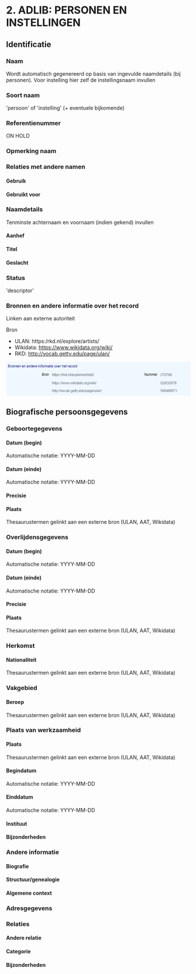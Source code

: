 # 2. ADLIB: PERSONEN EN INSTELLINGEN

## Identificatie

### Naam

Wordt automatisch gegenereerd op basis van ingevulde naamdetails \(bij personen\). Voor instelling hier zelf de instellingsnaam invullen

### Soort naam

'persoon' of 'instelling' \(+ eventuele bijkomende\)

### Referentienummer

ON HOLD

### Opmerking naam

### Relaties met andere namen

#### Gebruik

#### Gebruikt voor

### Naamdetails

Tenminste achternaam en voornaam \(indien gekend\) invullen

#### Aanhef

#### Titel

#### Geslacht

### Status

'descriptor'

### Bronnen en andere informatie over het record

Linken aan externe autoriteit 

Bron

* ULAN: https:/rkd.nl/explore/artists/
* Wikidata: https://www.wikidata.org/wiki/
* RKD: http://vocab.getty.edu/page/ulan/

![](.gitbook/assets/image%20%282%29.png)

## Biografische persoonsgegevens

### Geboortegegevens

#### Datum \(begin\)

Automatische notatie: YYYY-MM-DD

#### Datum \(einde\)

Automatische notatie: YYYY-MM-DD

#### Precisie

#### Plaats

Thesaurustermen gelinkt aan een externe bron \(ULAN, AAT, Wikidata\)

### Overlijdensgegevens

#### Datum \(begin\)

Automatische notatie: YYYY-MM-DD

#### Datum \(einde\)

Automatische notatie: YYYY-MM-DD

#### Precisie

#### Plaats

Thesaurustermen gelinkt aan een externe bron \(ULAN, AAT, Wikidata\)

### Herkomst

#### Nationaliteit

Thesaurustermen gelinkt aan een externe bron \(ULAN, AAT, Wikidata\)

### Vakgebied

#### Beroep

Thesaurustermen gelinkt aan een externe bron \(ULAN, AAT, Wikidata\)

### Plaats van werkzaamheid

#### Plaats

Thesaurustermen gelinkt aan een externe bron \(ULAN, AAT, Wikidata\)

#### Begindatum

Automatische notatie: YYYY-MM-DD

#### Einddatum

Automatische notatie: YYYY-MM-DD

#### Instituut

#### Bijzonderheden

### Andere informatie

#### Biografie

#### Structuur/genealogie

#### Algemene context

### Adresgegevens

### Relaties

#### Andere relatie

#### Categorie

#### Bijzonderheden

